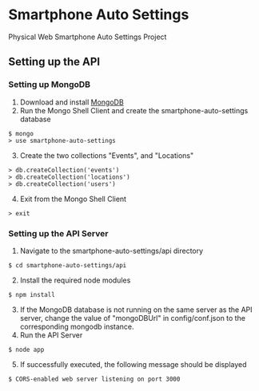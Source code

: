 # Smartphone Auto Settings
Physical Web Smartphone Auto Settings Project

## Setting up the API

### Setting up MongoDB
1. Download and install [MongoDB](https://docs.mongodb.com/manual/installation/)
2. Run the Mongo Shell Client and create the smartphone-auto-settings database
```shell
$ mongo
> use smartphone-auto-settings
```
3. Create the two collections "Events", and "Locations"
```shell
> db.createCollection('events')
> db.createCollection('locations')
> db.createCollection('users')
```
4. Exit from the Mongo Shell Client
```shell
> exit
```

### Setting up the API Server
1. Navigate to the smartphone-auto-settings/api directory
```shell
$ cd smartphone-auto-settings/api
```
2. Install the required node modules
```shell
$ npm install
```
3. If the MongoDB database is not running on the same server as the API server, change the value of "mongoDBUrl" in config/conf.json to the corresponding mongodb instance.
4. Run the API Server
```shell
$ node app
```
5. If successfully executed, the following message should be displayed
```shell
$ CORS-enabled web server listening on port 3000
```
